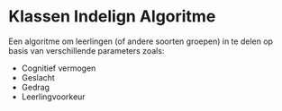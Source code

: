 # Klassen Indelign Algoritme
Een algoritme om leerlingen (of andere soorten groepen) in te delen op basis van verschillende parameters zoals:

- Cognitief vermogen
- Geslacht
- Gedrag
- Leerlingvoorkeur